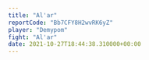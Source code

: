 ```yaml
---
title: "Al'ar"
reportCode: "Bb7CFY8H2wvRK6yZ"
player: "Demypom"
fight: "Al'ar"
date: 2021-10-27T18:44:38.310000+00:00
---
```

